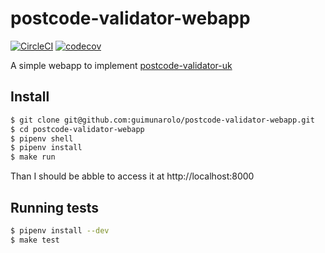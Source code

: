 # postcode-validator-webapp

[![CircleCI](https://circleci.com/gh/guimunarolo/postcode-validator-webapp.svg?style=shield)](https://circleci.com/gh/guimunarolo/postcode-validator-webapp)
[![codecov](https://codecov.io/gh/guimunarolo/postcode-validator-webapp/branch/master/graph/badge.svg)](https://codecov.io/gh/guimunarolo/postcode-validator-webapp)

A simple webapp to implement [postcode-validator-uk](https://github.com/guimunarolo/postcode-validator-uk)


## Install

```bash
$ git clone git@github.com:guimunarolo/postcode-validator-webapp.git
$ cd postcode-validator-webapp
$ pipenv shell
$ pipenv install
$ make run
```

Than I should be abble to access it at http://localhost:8000


## Running tests

```bash
$ pipenv install --dev
$ make test
```
